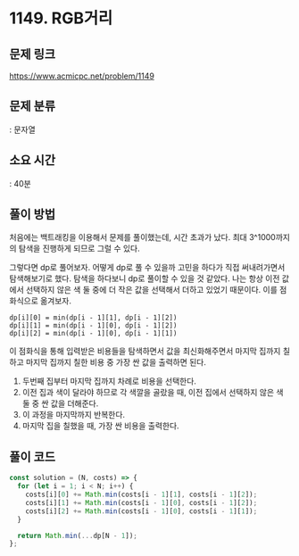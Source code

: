 # 1149. RGB거리

## 문제 링크

https://www.acmicpc.net/problem/1149

## 문제 분류

: 문자열

## 소요 시간

: 40분

## 풀이 방법

처음에는 백트래킹을 이용해서 문제를 풀이했는데, 시간 초과가 났다. 최대 3^1000까지의 탐색을 진행하게 되므로 그럴 수 있다.

그렇다면 dp로 풀어보자. 어떻게 dp로 풀 수 있을까 고민을 하다가 직접 써내려가면서 탐색해보기로 했다. 탐색을 하다보니
dp로 풀이할 수 있을 것 같았다. 나는 항상 이전 값에서 선택하지 않은 색 둘 중에 더 작은 값을 선택해서 더하고 있었기 때문이다.
이를 점화식으로 옮겨보자.

```
dp[i][0] = min(dp[i - 1][1], dp[i - 1][2])
dp[i][1] = min(dp[i - 1][0], dp[i - 1][2])
dp[i][2] = min(dp[i - 1][0], dp[i - 1][1])
```

이 점화식을 통해 입력받은 비용들을 탐색하면서 값을 최신화해주면서 마지막 집까지 칠하고 마지막 집까지 칠한 비용 중 가장 싼 값을 출력하면 된다.

1. 두번째 집부터 마지막 집까지 차례로 비용을 선택한다.
2. 이전 집과 색이 달라야 하므로 각 색깔을 골랐을 때, 이전 집에서 선택하지 않은 색 둘 중 싼 값을 더해준다.
3. 이 과정을 마지막까지 반복한다.
4. 마지막 집을 칠했을 때, 가장 싼 비용을 출력한다.

## 풀이 코드

```js
const solution = (N, costs) => {
  for (let i = 1; i < N; i++) {
    costs[i][0] += Math.min(costs[i - 1][1], costs[i - 1][2]);
    costs[i][1] += Math.min(costs[i - 1][0], costs[i - 1][2]);
    costs[i][2] += Math.min(costs[i - 1][0], costs[i - 1][1]);
  }

  return Math.min(...dp[N - 1]);
};
```
